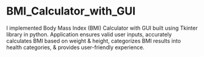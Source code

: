 # BMI_Calculator_with_GUI
I implemented Body Mass Index (BMI) Calculator with GUI built using Tkinter library in python. Application ensures valid user inputs, accurately calculates BMI based on weight &amp; height, categorizes BMI results into health categories, &amp; provides user-friendly experience. 
